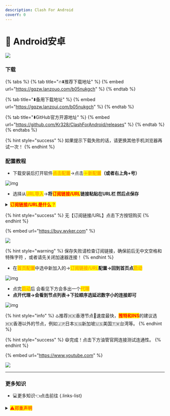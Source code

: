```yaml
---
description: Clash For Android
coverY: 0
---
```


# 📱 Android安卓



![](https://1-1306085497.cos.ap-shanghai.myqcloud.com/img/20210717102622.png)

### 下载

{% tabs %}
{% tab title="🔥⬇️推荐下载地址" %}
{% embed url="https://gqzw.lanzouo.com/b05nukgch" %}
{% endtab %}

{% tab title="⬇️备用下载地址" %}
{% embed url="https://gqzw.lanzoui.com/b05nukgch" %}
{% endtab %}

{% tab title="⬇️GitHub官方开源地址" %}
{% embed url="https://github.com/Kr328/ClashForAndroid/releases" %}
{% endtab %}
{% endtabs %}

{% hint style="success" %}
如果提示下载失败的话，请更换其他手机浏览器再试一次！
{% endhint %}

### 配置教程

* 下载安装后打开软件<mark style="color:orange;">**点击配置**</mark>→点击<mark style="color:orange;">**＋新配置**</mark>**（或者右上角+号）**

![img](https://1-1306085497.cos.ap-shanghai.myqcloud.com/img/20210717102629.jpeg)

* 选择从<mark style="color:orange;">**URL导入**</mark>→**将**<mark style="color:red;">**订阅链接/URL**</mark>**链接粘贴在URL栏 然后点保存**

<details>

<summary><mark style="color:red;"><strong>订阅链接/URL是什么</strong>？</mark></summary>

是很长的一段网址链接，打开是一串API字符串。例：【订阅链接/URL：】<mark style="color:red;">https://\*\*\*.com/api/v1/client/subscribe?token=\*\*\*\*</mark>红字部分就是你的订阅链接，每个人都是单独的。确保前后没有空格和中文，复制导入进加速器即可，一般购买后机器人会发送过去请查看聊天记录及邮箱！

</details>

{% hint style="success" %}
无【订阅链接/URL】点击下方按钮购买
{% endhint %}

{% embed url="https://buy.wvker.com" %}

![](https://1-1306085497.cos.ap-shanghai.myqcloud.com/img/41564165165.jpg)

{% hint style="warning" %}
保存失败请检查订阅链接，确保前后无中文空格和特殊字符 ，或者请先关闭加速器连接！
{% endhint %}

* 在<mark style="color:orange;">**首页配置**</mark>中选中新加入的→<mark style="color:orange;">**订阅链接/URL**</mark>**配置→回到首页点**<mark style="color:orange;">**启动**</mark>

![img](https://1-1306085497.cos.ap-shanghai.myqcloud.com/img/20210717102634.jpeg)

* 点完<mark style="color:orange;">**启动**</mark>后 会看见下方会多出一个<mark style="color:orange;">**代理**</mark>
* **点开代理→会看到节点列表→下拉顺序选延迟数字小的连接即可**

![img](https://1-1306085497.cos.ap-shanghai.myqcloud.com/img/20210802002524.jpg)

{% hint style="info" %}
:hotsprings:推荐🇭🇰香港节点🚀速度最快，<mark style="color:red;">**推特和INS**</mark>的建议选🇭🇰香港以外的节点，例如🇯🇵日本🇸🇬新加坡🇺🇸美国🇹🇼台湾等。
{% endhint %}

{% hint style="success" %}
:smile:完成！点击下方油管官网连接测试连通性。
{% endhint %}

{% embed url="https://www.youtube.com" %}

![](https://1-1306085497.cos.ap-shanghai.myqcloud.com/img/YouTube-logo-pc-2-600x314.png)

***

### 更多知识

* 💻更多知识👈点击前往 {.links-list}

<details>

<summary><mark style="color:red;">⚠️郑重声明</mark></summary>

本科普仅限于查阅学习资料和从事科研外贸工作的人群，所涉及到的工具资源均来自于互联网，本站对这些资源的可用性、安全性和版权不负有任何责任，如有侵权，请联系我删除。在使用过程中，请遵守中华人民共和国相关的法律法规，切勿发表和关注任何不利于国家安全、民族团结和中华民族伟大复兴的言论，一定要爱国明理，极端政治、宗教涉恐人士请绕道。

</details>
